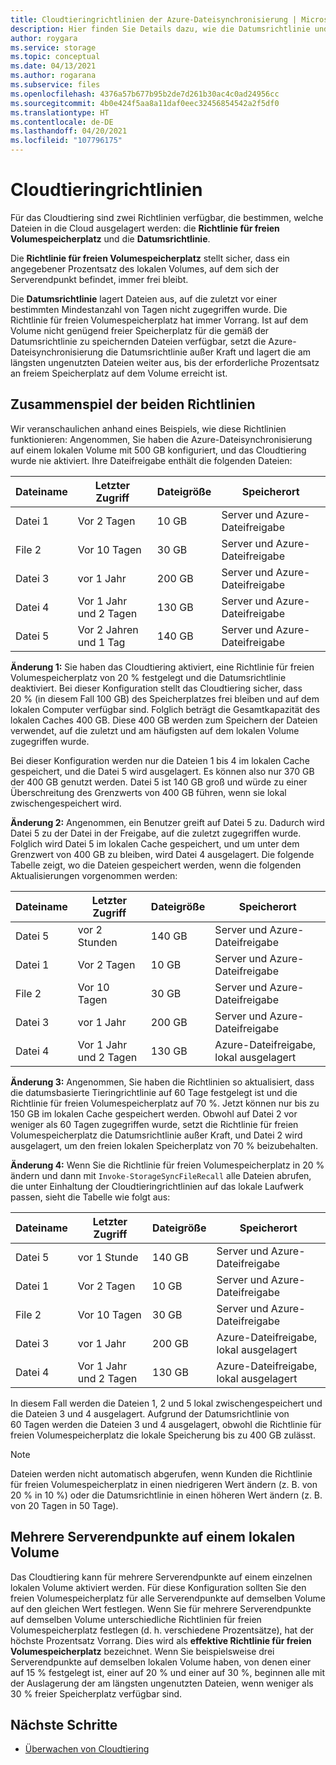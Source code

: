 ```yaml
---
title: Cloudtieringrichtlinien der Azure-Dateisynchronisierung | Microsoft-Dokumentation
description: Hier finden Sie Details dazu, wie die Datumsrichtlinie und die Richtlinie für freien Volumespeicherplatz in verschiedenen Szenarien zusammen verwendet werden.
author: roygara
ms.service: storage
ms.topic: conceptual
ms.date: 04/13/2021
ms.author: rogarana
ms.subservice: files
ms.openlocfilehash: 4376a57b677b95b2de7d261b30ac4c0ad24956cc
ms.sourcegitcommit: 4b0e424f5aa8a11daf0eec32456854542a2f5df0
ms.translationtype: HT
ms.contentlocale: de-DE
ms.lasthandoff: 04/20/2021
ms.locfileid: "107796175"
---
```

# <a name="cloud-tiering-policies"></a>Cloudtieringrichtlinien

Für das Cloudtiering sind zwei Richtlinien verfügbar, die bestimmen, welche Dateien in die Cloud ausgelagert werden: die **Richtlinie für freien Volumespeicherplatz** und die **Datumsrichtlinie**.

Die **Richtlinie für freien Volumespeicherplatz** stellt sicher, dass ein angegebener Prozentsatz des lokalen Volumes, auf dem sich der Serverendpunkt befindet, immer frei bleibt. 

Die **Datumsrichtlinie** lagert Dateien aus, auf die zuletzt vor einer bestimmten Mindestanzahl von Tagen nicht zugegriffen wurde. Die Richtlinie für freien Volumespeicherplatz hat immer Vorrang. Ist auf dem Volume nicht genügend freier Speicherplatz für die gemäß der Datumsrichtlinie zu speichernden Dateien verfügbar, setzt die Azure-Dateisynchronisierung die Datumsrichtlinie außer Kraft und lagert die am längsten ungenutzten Dateien weiter aus, bis der erforderliche Prozentsatz an freiem Speicherplatz auf dem Volume erreicht ist.

## <a name="how-both-policies-work-together"></a>Zusammenspiel der beiden Richtlinien

Wir veranschaulichen anhand eines Beispiels, wie diese Richtlinien funktionieren: Angenommen, Sie haben die Azure-Dateisynchronisierung auf einem lokalen Volume mit 500 GB konfiguriert, und das Cloudtiering wurde nie aktiviert. Ihre Dateifreigabe enthält die folgenden Dateien:

|Dateiname |Letzter Zugriff  |Dateigröße  |Speicherort |
|----------|------------------|-----------|----------|
|Datei 1    | Vor 2 Tagen  | 10 GB | Server und Azure-Dateifreigabe
|File 2    | Vor 10 Tagen | 30 GB | Server und Azure-Dateifreigabe
|Datei 3    | vor 1 Jahr | 200 GB | Server und Azure-Dateifreigabe
|Datei 4    | Vor 1 Jahr und 2 Tagen | 130 GB | Server und Azure-Dateifreigabe
|Datei 5    | Vor 2 Jahren und 1 Tag | 140 GB | Server und Azure-Dateifreigabe

**Änderung 1:** Sie haben das Cloudtiering aktiviert, eine Richtlinie für freien Volumespeicherplatz von 20 % festgelegt und die Datumsrichtlinie deaktiviert. Bei dieser Konfiguration stellt das Cloudtiering sicher, dass 20 % (in diesem Fall 100 GB) des Speicherplatzes frei bleiben und auf dem lokalen Computer verfügbar sind. Folglich beträgt die Gesamtkapazität des lokalen Caches 400 GB. Diese 400 GB werden zum Speichern der Dateien verwendet, auf die zuletzt und am häufigsten auf dem lokalen Volume zugegriffen wurde.

Bei dieser Konfiguration werden nur die Dateien 1 bis 4 im lokalen Cache gespeichert, und die Datei 5 wird ausgelagert. Es können also nur 370 GB der 400 GB genutzt werden. Datei 5 ist 140 GB groß und würde zu einer Überschreitung des Grenzwerts von 400 GB führen, wenn sie lokal zwischengespeichert wird. 

**Änderung 2:** Angenommen, ein Benutzer greift auf Datei 5 zu. Dadurch wird Datei 5 zu der Datei in der Freigabe, auf die zuletzt zugegriffen wurde. Folglich wird Datei 5 im lokalen Cache gespeichert, und um unter dem Grenzwert von 400 GB zu bleiben, wird Datei 4 ausgelagert. Die folgende Tabelle zeigt, wo die Dateien gespeichert werden, wenn die folgenden Aktualisierungen vorgenommen werden:

|Dateiname |Letzter Zugriff  |Dateigröße  |Speicherort |
|----------|------------------|-----------|----------|
|Datei 5    | vor 2 Stunden | 140 GB | Server und Azure-Dateifreigabe
|Datei 1    | Vor 2 Tagen  | 10 GB | Server und Azure-Dateifreigabe
|File 2    | Vor 10 Tagen | 30 GB | Server und Azure-Dateifreigabe
|Datei 3    | vor 1 Jahr | 200 GB | Server und Azure-Dateifreigabe
|Datei 4    | Vor 1 Jahr und 2 Tagen | 130 GB | Azure-Dateifreigabe, lokal ausgelagert

**Änderung 3:** Angenommen, Sie haben die Richtlinien so aktualisiert, dass die datumsbasierte Tieringrichtlinie auf 60 Tage festgelegt ist und die Richtlinie für freien Volumespeicherplatz auf 70 %. Jetzt können nur bis zu 150 GB im lokalen Cache gespeichert werden. Obwohl auf Datei 2 vor weniger als 60 Tagen zugegriffen wurde, setzt die Richtlinie für freien Volumespeicherplatz die Datumsrichtlinie außer Kraft, und Datei 2 wird ausgelagert, um den freien lokalen Speicherplatz von 70 % beizubehalten.

**Änderung 4:** Wenn Sie die Richtlinie für freien Volumespeicherplatz in 20 % ändern und dann mit `Invoke-StorageSyncFileRecall` alle Dateien abrufen, die unter Einhaltung der Cloudtieringrichtlinien auf das lokale Laufwerk passen, sieht die Tabelle wie folgt aus:

|Dateiname |Letzter Zugriff  |Dateigröße  |Speicherort |
|----------|------------------|-----------|----------|
|Datei 5    | vor 1 Stunde  | 140 GB | Server und Azure-Dateifreigabe
|Datei 1    | Vor 2 Tagen  | 10 GB | Server und Azure-Dateifreigabe
|File 2    | Vor 10 Tagen | 30 GB | Server und Azure-Dateifreigabe
|Datei 3    | vor 1 Jahr | 200 GB | Azure-Dateifreigabe, lokal ausgelagert
|Datei 4    | Vor 1 Jahr und 2 Tagen | 130 GB | Azure-Dateifreigabe, lokal ausgelagert

In diesem Fall werden die Dateien 1, 2 und 5 lokal zwischengespeichert und die Dateien 3 und 4 ausgelagert. Aufgrund der Datumsrichtlinie von 60 Tagen werden die Dateien 3 und 4 ausgelagert, obwohl die Richtlinie für freien Volumespeicherplatz die lokale Speicherung bis zu 400 GB zulässt.

> [!NOTE] 
> Dateien werden nicht automatisch abgerufen, wenn Kunden die Richtlinie für freien Volumespeicherplatz in einen niedrigeren Wert ändern (z. B. von 20 % in 10 %) oder die Datumsrichtlinie in einen höheren Wert ändern (z. B. von 20 Tagen in 50 Tage).

## <a name="multiple-server-endpoints-on-a-local-volume"></a>Mehrere Serverendpunkte auf einem lokalen Volume

Das Cloudtiering kann für mehrere Serverendpunkte auf einem einzelnen lokalen Volume aktiviert werden. Für diese Konfiguration sollten Sie den freien Volumespeicherplatz für alle Serverendpunkte auf demselben Volume auf den gleichen Wert festlegen. Wenn Sie für mehrere Serverendpunkte auf demselben Volume unterschiedliche Richtlinien für freien Volumespeicherplatz festlegen (d. h. verschiedene Prozentsätze), hat der höchste Prozentsatz Vorrang. Dies wird als **effektive Richtlinie für freien Volumespeicherplatz** bezeichnet. Wenn Sie beispielsweise drei Serverendpunkte auf demselben lokalen Volume haben, von denen einer auf 15 % festgelegt ist, einer auf 20 % und einer auf 30 %, beginnen alle mit der Auslagerung der am längsten ungenutzten Dateien, wenn weniger als 30 % freier Speicherplatz verfügbar sind.

## <a name="next-steps"></a>Nächste Schritte

* [Überwachen von Cloudtiering](file-sync-monitor-cloud-tiering.md)
